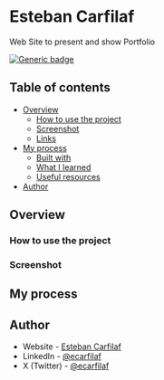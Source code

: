 # Esteban Carfilaf

Web Site to present and show Portfolio

[![Generic badge](https://img.shields.io/badge/Proyect-In_Construction-color)](https://shields.io/)

## Table of contents

- [Overview](#overview)
  - [How to use the project](#how-to-use-the-project)
  - [Screenshot](#screenshot)
  - [Links](#links)
- [My process](#my-process)
  - [Built with](#built-with)
  - [What I learned](#what-i-learned)
  - [Useful resources](#useful-resources)
- [Author](#author)

## Overview

### How to use the project


### Screenshot


## My process

## Author

- Website - [Esteban Carfilaf](https://ecarfilaf.github.io/html-portfolio/personalsite/index.html)
- LinkedIn - [@ecarfilaf](https://www.linkedin.com/in/ecarfilaf/)
- X (Twitter) - [@ecarfilaf](https://x.com/ECarfilaf)
